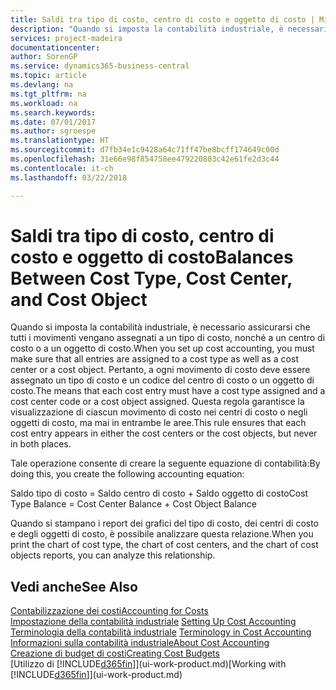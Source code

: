 ```yaml
---
title: Saldi tra tipo di costo, centro di costo e oggetto di costo | Microsoft Docs
description: "Quando si imposta la contabilità industriale, è necessario assicurarsi che tutti i movimenti vengano assegnati a un tipo di costo, nonché a un centro di costo o a un oggetto di costo. Pertanto, a ogni movimento di costo deve essere assegnato un tipo di costo e un codice del centro di costo o un oggetto di costo. Questa regola garantisce la visualizzazione di ciascun movimento di costo nei centri di costo o negli oggetti di costo, ma mai in entrambe le aree."
services: project-madeira
documentationcenter: 
author: SorenGP
ms.service: dynamics365-business-central
ms.topic: article
ms.devlang: na
ms.tgt_pltfrm: na
ms.workload: na
ms.search.keywords: 
ms.date: 07/01/2017
ms.author: sgroespe
ms.translationtype: HT
ms.sourcegitcommit: d7fb34e1c9428a64c71ff47be8bcff174649c00d
ms.openlocfilehash: 31e66e98f854758ee479220803c42e61fe2d3c44
ms.contentlocale: it-ch
ms.lasthandoff: 03/22/2018

---
```

# <a name="balances-between-cost-type-cost-center-and-cost-object"></a><span data-ttu-id="07f88-105">Saldi tra tipo di costo, centro di costo e oggetto di costo</span><span class="sxs-lookup"><span data-stu-id="07f88-105">Balances Between Cost Type, Cost Center, and Cost Object</span></span>
<span data-ttu-id="07f88-106">Quando si imposta la contabilità industriale, è necessario assicurarsi che tutti i movimenti vengano assegnati a un tipo di costo, nonché a un centro di costo o a un oggetto di costo.</span><span class="sxs-lookup"><span data-stu-id="07f88-106">When you set up cost accounting, you must make sure that all entries are assigned to a cost type as well as a cost center or a cost object.</span></span> <span data-ttu-id="07f88-107">Pertanto, a ogni movimento di costo deve essere assegnato un tipo di costo e un codice del centro di costo o un oggetto di costo.</span><span class="sxs-lookup"><span data-stu-id="07f88-107">The means that each cost entry must have a cost type assigned and a cost center code or a cost object assigned.</span></span> <span data-ttu-id="07f88-108">Questa regola garantisce la visualizzazione di ciascun movimento di costo nei centri di costo o negli oggetti di costo, ma mai in entrambe le aree.</span><span class="sxs-lookup"><span data-stu-id="07f88-108">This rule ensures that each cost entry appears in either the cost centers or the cost objects, but never in both places.</span></span>  

 <span data-ttu-id="07f88-109">Tale operazione consente di creare la seguente equazione di contabilità:</span><span class="sxs-lookup"><span data-stu-id="07f88-109">By doing this, you create the following accounting equation:</span></span>  

 <span data-ttu-id="07f88-110">Saldo tipo di costo = Saldo centro di costo + Saldo oggetto di costo</span><span class="sxs-lookup"><span data-stu-id="07f88-110">Cost Type Balance = Cost Center Balance + Cost Object Balance</span></span>  

 <span data-ttu-id="07f88-111">Quando si stampano i report dei grafici del tipo di costo, dei centri di costo e degli oggetti di costo, è possibile analizzare questa relazione.</span><span class="sxs-lookup"><span data-stu-id="07f88-111">When you print the chart of cost type, the chart of cost centers, and the chart of cost objects reports, you can analyze this relationship.</span></span>  

## <a name="see-also"></a><span data-ttu-id="07f88-112">Vedi anche</span><span class="sxs-lookup"><span data-stu-id="07f88-112">See Also</span></span>  
[<span data-ttu-id="07f88-113">Contabilizzazione dei costi</span><span class="sxs-lookup"><span data-stu-id="07f88-113">Accounting for Costs</span></span>](finance-manage-cost-accounting.md)  
 <span data-ttu-id="07f88-114">[Impostazione della contabilità industriale](finance-set-up-cost-accounting.md) </span><span class="sxs-lookup"><span data-stu-id="07f88-114">[Setting Up Cost Accounting](finance-set-up-cost-accounting.md) </span></span>  
 <span data-ttu-id="07f88-115">[Terminologia della contabilità industriale](finance-terminology-in-cost-accounting.md) </span><span class="sxs-lookup"><span data-stu-id="07f88-115">[Terminology in Cost Accounting](finance-terminology-in-cost-accounting.md) </span></span>  
 [<span data-ttu-id="07f88-116">Informazioni sulla contabilità industriale</span><span class="sxs-lookup"><span data-stu-id="07f88-116">About Cost Accounting</span></span>](finance-about-cost-accounting.md)  
 [<span data-ttu-id="07f88-117">Creazione di budget di costi</span><span class="sxs-lookup"><span data-stu-id="07f88-117">Creating Cost Budgets</span></span>](finance-create-cost-budgets.md)  
 <span data-ttu-id="07f88-118">[Utilizzo di [!INCLUDE[d365fin](includes/d365fin_md.md)]](ui-work-product.md)</span><span class="sxs-lookup"><span data-stu-id="07f88-118">[Working with [!INCLUDE[d365fin](includes/d365fin_md.md)]](ui-work-product.md)</span></span>

